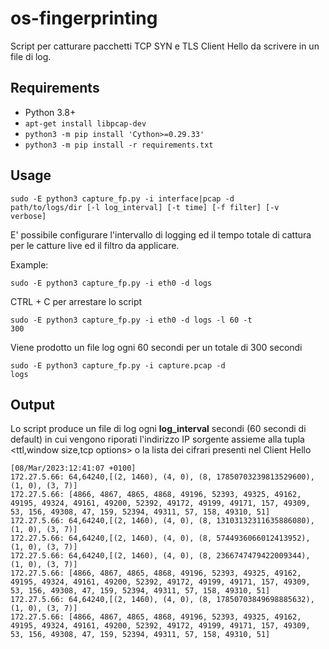 # os-fingerprinting

Script per catturare pacchetti TCP SYN e TLS Client Hello da scrivere in un file di log.

## Requirements

- Python 3.8+
- <code>apt-get install libpcap-dev</code>
- <code>python3 -m pip install 'Cython>=0.29.33'</code>
- <code>python3 -m pip install -r requirements.txt</code>

## Usage

<code>sudo -E python3 capture_fp.py -i interface|pcap -d path/to/logs/dir [-l log_interval] [-t time] [-f filter] [-v verbose]</code>

E' possibile configurare l'intervallo di logging ed il tempo totale di cattura per le catture live ed il filtro da applicare.

Example:

<code>sudo -E python3 capture_fp.py -i eth0 -d logs</code>

CTRL + C per arrestare lo script

<code>sudo -E python3 capture_fp.py -i eth0 -d logs -l 60 -t 300</code>

Viene prodotto un file log ogni 60 secondi per un totale di 300 secondi

<code>sudo -E python3 capture_fp.py -i capture.pcap -d logs</code>

## Output

Lo script produce un file di log ogni <b>log_interval</b> secondi (60 secondi di default) in cui vengono riporati l'indirizzo IP sorgente assieme alla tupla \<ttl,window size,tcp options> o la lista dei cifrari presenti nel Client Hello

```log
[08/Mar/2023:12:41:07 +0100]
172.27.5.66: 64,64240,[(2, 1460), (4, 0), (8, 17850703239813529600), (1, 0), (3, 7)]
172.27.5.66: [4866, 4867, 4865, 4868, 49196, 52393, 49325, 49162, 49195, 49324, 49161, 49200, 52392, 49172, 49199, 49171, 157, 49309, 53, 156, 49308, 47, 159, 52394, 49311, 57, 158, 49310, 51]
172.27.5.66: 64,64240,[(2, 1460), (4, 0), (8, 13103132311635886080), (1, 0), (3, 7)]
172.27.5.66: 64,64240,[(2, 1460), (4, 0), (8, 5744936066012413952), (1, 0), (3, 7)]
172.27.5.66: 64,64240,[(2, 1460), (4, 0), (8, 2366747479422009344), (1, 0), (3, 7)]
172.27.5.66: [4866, 4867, 4865, 4868, 49196, 52393, 49325, 49162, 49195, 49324, 49161, 49200, 52392, 49172, 49199, 49171, 157, 49309, 53, 156, 49308, 47, 159, 52394, 49311, 57, 158, 49310, 51]
172.27.5.66: 64,64240,[(2, 1460), (4, 0), (8, 17850703849698885632), (1, 0), (3, 7)]
172.27.5.66: [4866, 4867, 4865, 4868, 49196, 52393, 49325, 49162, 49195, 49324, 49161, 49200, 52392, 49172, 49199, 49171, 157, 49309, 53, 156, 49308, 47, 159, 52394, 49311, 57, 158, 49310, 51]
```
